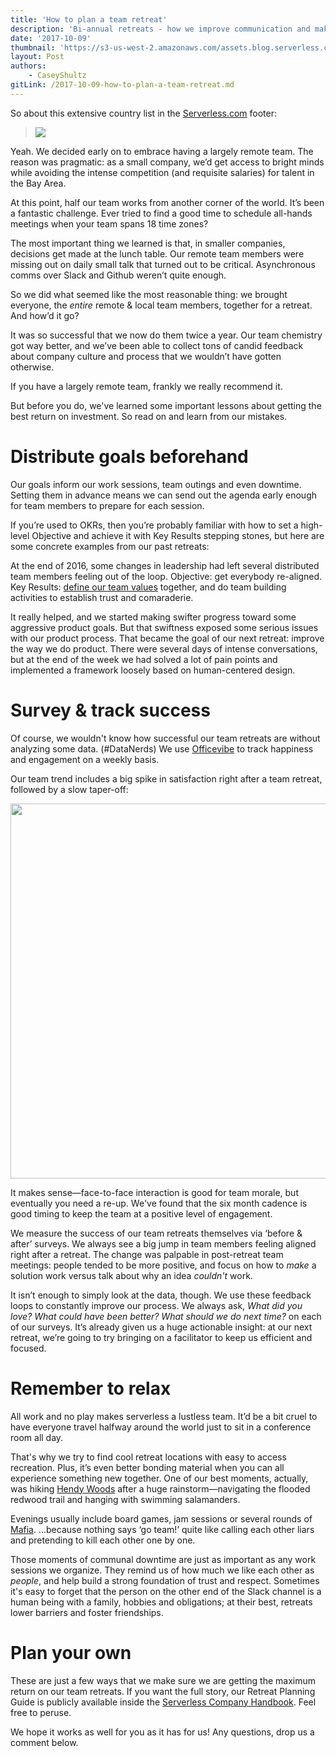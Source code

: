 ```yaml
---
title: 'How to plan a team retreat'
description: 'Bi-annual retreats - how we improve communication and make remote teams work.'
date: '2017-10-09'
thumbnail: 'https://s3-us-west-2.amazonaws.com/assets.blog.serverless.com/team-retreat/team-retreat-photo.JPG'
layout: Post
authors:
    - CaseyShultz
gitLink: /2017-10-09-how-to-plan-a-team-retreat.md
---
```


So about this extensive country list in the [Serverless.com](serverless.com) footer:

> <img src="https://s3-us-west-2.amazonaws.com/assets.blog.serverless.com/team-retreat/made-with-love.png">

Yeah. We decided early on to embrace having a largely remote team. The reason was pragmatic: as a small company, we’d get access to bright minds while avoiding the intense competition (and requisite salaries) for talent in the Bay Area.

At this point, half our team works from another corner of the world. It’s been a fantastic challenge. Ever tried to find a good time to schedule all-hands meetings when your team spans 18 time zones?

The most important thing we learned is that, in smaller companies, decisions get made at the lunch table. Our remote team members were missing out on daily small talk that turned out to be critical. Asynchronous comms over Slack and Github weren’t quite enough. 

So we did what seemed like the most reasonable thing: we brought everyone, the *entire* remote & local team members, together for a retreat. And how’d it go?

It was so successful that we now do them twice a year. Our team chemistry got way better, and we’ve been able to collect tons of candid feedback about company culture and process that we wouldn’t have gotten otherwise.

If you have a largely remote team, frankly we really recommend it. 

But before you do, we've learned some important lessons about getting the best return on investment. So read on and learn from our mistakes.

# Distribute goals beforehand

Our goals inform our work sessions, team outings and even downtime. Setting them in advance means we can send out the agenda early enough for team members to prepare for each session.

If you’re used to OKRs, then you’re probably familiar with how to set a high-level Objective and achieve it with Key Results stepping stones, but here are some concrete examples from our past retreats:

At the end of 2016, some changes in leadership had left several distributed team members feeling out of the loop. Objective: get everybody re-aligned. Key Results: [define our team values](https://serverless.com/blog/how-serverless-defined-its-team-culture/) together, and do team building activities to establish trust and comaraderie.

It really helped, and we started making swifter progress toward some aggressive product goals. But that swiftness exposed some serious issues with our product process. That became the goal of our next retreat: improve the way we do product. There were several days of intense conversations, but at the end of the week we had solved a lot of pain points and implemented a framework loosely based on human-centered design.

# Survey & track success

Of course, we wouldn't know how successful our team retreats are without analyzing some data. (#DataNerds) We use [Officevibe](https://www.officevibe.com/) to track happiness and engagement on a weekly basis.

Our team trend includes a big spike in satisfaction right after a team retreat, followed by a slow taper-off:

<img width="600" src="https://s3-us-west-2.amazonaws.com/assets.blog.serverless.com/team-retreat/team-engagement.png">

It makes sense—face-to-face interaction is good for team morale, but eventually you need a re-up. We've found that the six month cadence is good timing to keep the team at a positive level of engagement.

We measure the success of our team retreats themselves via ‘before & after’ surveys. We always see a big jump in team members feeling aligned right after a retreat. The change was palpable in post-retreat team meetings: people tended to be more positive, and focus on how to *make* a solution work versus talk about why an idea *couldn't* work.

It isn’t enough to simply look at the data, though. We use these feedback loops to constantly improve our process. We always ask, *What did you love? What could have been better? What should we do next time?* on each of our surveys. It’s already given us a huge actionable insight: at our next retreat, we’re going to try bringing on a facilitator to keep us efficient and focused.

# Remember to relax

All work and no play makes serverless a lustless team. It’d be a bit cruel to have everyone travel halfway around the world just to sit in a conference room all day.

That's why we try to find cool retreat locations with easy to access recreation. Plus, it’s even better bonding material when you can all experience something new together. One of our best moments, actually, was hiking [Hendy Woods](https://www.parks.ca.gov/?page_id=438) after a huge rainstorm—navigating the flooded redwood trail and hanging with swimming salamanders.

Evenings usually include board games, jam sessions or several rounds of [Mafia](https://en.wikipedia.org/wiki/Mafia_(party_game)). ...because nothing says ‘go team!’ quite like calling each other liars and pretending to kill each other one by one.

Those moments of communal downtime are just as important as any work sessions we organize. They remind us of how much we like each other as *people*, and help build a strong foundation of trust and respect. Sometimes it's easy to forget that the person on the other end of the Slack channel is a human being with a family, hobbies and obligations; at their best, retreats lower barriers and foster friendships.

# Plan your own

These are just a few ways that we make sure we are getting the maximum return on our team retreats. If you want the full story, our Retreat Planning Guide is publicly available inside the [Serverless Company Handbook](https://github.com/serverless/culture). Feel free to peruse.

We hope it works as well for you as it has for us! Any questions, drop us a comment below.
